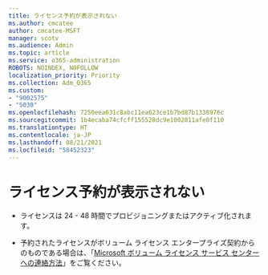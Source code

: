 ```yaml
---
title: ライセンス予約が表示されない
ms.author: cmcatee
author: cmcatee-MSFT
manager: scotv
ms.audience: Admin
ms.topic: article
ms.service: o365-administration
ROBOTS: NOINDEX, NOFOLLOW
localization_priority: Priority
ms.collection: Adm_O365
ms.custom:
- "9002575"
- "5030"
ms.openlocfilehash: 7250eea631c8abc11ea623ce1b7bd87b1338976c
ms.sourcegitcommit: 1b4ecaba74cfcff155528dc9e1002011afe0f110
ms.translationtype: HT
ms.contentlocale: ja-JP
ms.lasthandoff: 08/21/2021
ms.locfileid: "58452323"
---
```

# <a name="license-reservation-does-not-show"></a>ライセンス予約が表示されない

- ライセンスは 24 - 48 時間でプロビジョニングまたはアクティブ化されます。

- 予約されたライセンスがボリューム ライセンス エンタープライズ契約からのものである場合は、「[Microsoft ボリューム ライセンス サービス センターへの連絡方法](https://support.microsoft.com/help/4471406/how-to-contact-the-microsoft-volume-licensing-service-center)」をご覧ください。
